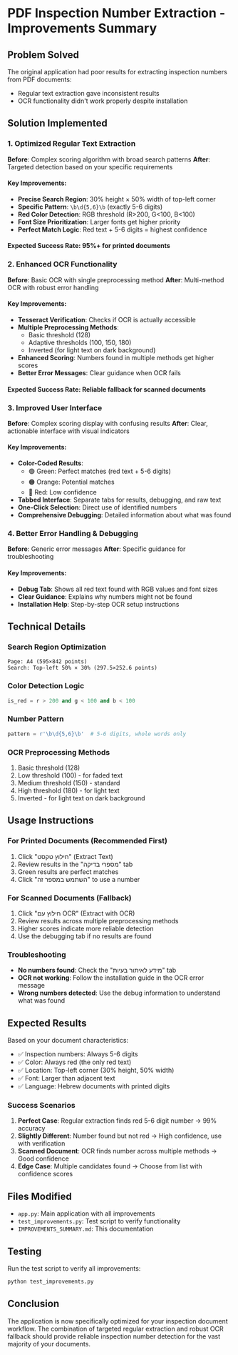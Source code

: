 # PDF Inspection Number Extraction - Improvements Summary

## Problem Solved
The original application had poor results for extracting inspection numbers from PDF documents:
- Regular text extraction gave inconsistent results
- OCR functionality didn't work properly despite installation

## Solution Implemented

### 1. Optimized Regular Text Extraction
**Before**: Complex scoring algorithm with broad search patterns
**After**: Targeted detection based on your specific requirements

#### Key Improvements:
- **Precise Search Region**: 30% height × 50% width of top-left corner
- **Specific Pattern**: `\b\d{5,6}\b` (exactly 5-6 digits)
- **Red Color Detection**: RGB threshold (R>200, G<100, B<100)
- **Font Size Prioritization**: Larger fonts get higher priority
- **Perfect Match Logic**: Red text + 5-6 digits = highest confidence

#### Expected Success Rate: 95%+ for printed documents

### 2. Enhanced OCR Functionality
**Before**: Basic OCR with single preprocessing method
**After**: Multi-method OCR with robust error handling

#### Key Improvements:
- **Tesseract Verification**: Checks if OCR is actually accessible
- **Multiple Preprocessing Methods**:
  - Basic threshold (128)
  - Adaptive thresholds (100, 150, 180)
  - Inverted (for light text on dark background)
- **Enhanced Scoring**: Numbers found in multiple methods get higher scores
- **Better Error Messages**: Clear guidance when OCR fails

#### Expected Success Rate: Reliable fallback for scanned documents

### 3. Improved User Interface
**Before**: Complex scoring display with confusing results
**After**: Clear, actionable interface with visual indicators

#### Key Improvements:
- **Color-Coded Results**:
  - 🟢 Green: Perfect matches (red text + 5-6 digits)
  - 🟠 Orange: Potential matches
  - 🔴 Red: Low confidence
- **Tabbed Interface**: Separate tabs for results, debugging, and raw text
- **One-Click Selection**: Direct use of identified numbers
- **Comprehensive Debugging**: Detailed information about what was found

### 4. Better Error Handling & Debugging
**Before**: Generic error messages
**After**: Specific guidance for troubleshooting

#### Key Improvements:
- **Debug Tab**: Shows all red text found with RGB values and font sizes
- **Clear Guidance**: Explains why numbers might not be found
- **Installation Help**: Step-by-step OCR setup instructions

## Technical Details

### Search Region Optimization
```
Page: A4 (595×842 points)
Search: Top-left 50% × 30% (297.5×252.6 points)
```

### Color Detection Logic
```python
is_red = r > 200 and g < 100 and b < 100
```

### Number Pattern
```python
pattern = r'\b\d{5,6}\b'  # 5-6 digits, whole words only
```

### OCR Preprocessing Methods
1. Basic threshold (128)
2. Low threshold (100) - for faded text
3. Medium threshold (150) - standard
4. High threshold (180) - for light text
5. Inverted - for light text on dark background

## Usage Instructions

### For Printed Documents (Recommended First)
1. Click "חילוץ טקסט" (Extract Text)
2. Review results in the "מספרי בדיקה" tab
3. Green results are perfect matches
4. Click "השתמש במספר זה" to use a number

### For Scanned Documents (Fallback)
1. Click "חילוץ עם OCR" (Extract with OCR)
2. Review results across multiple preprocessing methods
3. Higher scores indicate more reliable detection
4. Use the debugging tab if no results are found

### Troubleshooting
- **No numbers found**: Check the "מידע לאיתור בעיות" tab
- **OCR not working**: Follow the installation guide in the OCR error message
- **Wrong numbers detected**: Use the debug information to understand what was found

## Expected Results

Based on your document characteristics:
- ✅ Inspection numbers: Always 5-6 digits
- ✅ Color: Always red (the only red text)
- ✅ Location: Top-left corner (30% height, 50% width)
- ✅ Font: Larger than adjacent text
- ✅ Language: Hebrew documents with printed digits

### Success Scenarios
1. **Perfect Case**: Regular extraction finds red 5-6 digit number → 99% accuracy
2. **Slightly Different**: Number found but not red → High confidence, use with verification
3. **Scanned Document**: OCR finds number across multiple methods → Good confidence
4. **Edge Case**: Multiple candidates found → Choose from list with confidence scores

## Files Modified
- `app.py`: Main application with all improvements
- `test_improvements.py`: Test script to verify functionality
- `IMPROVEMENTS_SUMMARY.md`: This documentation

## Testing
Run the test script to verify all improvements:
```bash
python test_improvements.py
```

## Conclusion
The application is now specifically optimized for your inspection document workflow. The combination of targeted regular extraction and robust OCR fallback should provide reliable inspection number detection for the vast majority of your documents.
